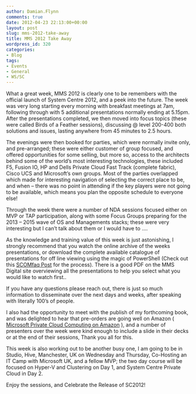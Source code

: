 ```yaml
---
author: Damian.Flynn
comments: true
date: 2012-04-23 22:13:00+00:00
layout: post
slug: mms-2012-take-away
title: MMS 2012 Take Away
wordpress_id: 320
categories:
- Blog
tags:
- Events
- General
- WS/SC
---
```


What a great week, MMS 2012 is clearly one to be remembers with the official launch of System Centre 2012, and a peek into the future. The week was very long starting every morning with breakfast meetings at 7am, following through with 5 additional presentations normally ending at 5.15pm. After the presentations completed, we then moved into focus topics (these were called Birds of a Feather sessions), discussing @ level 200-400 both solutions and issues, lasting anywhere from 45 minutes to 2.5 hours.

The evenings were then booked for parties, which were normally invite only, and pre-arranged; these were either customer of group focused, and offered opportunities for some selling, but more so, access to the architects behind some of the world’s most interesting technologies, these included F5, Fusion IO, HP and Dells Private Cloud Fast Track (complete fabric), Cisco UCS and Microsoft’s own groups. Most of the parties overlapped which made for interesting navigation of selecting the correct place to be, and when – there was no point in attending if the key players were not going to be available, which means you plan the opposite schedule to everyone else!

Through the week there were a number of NDA sessions focused either on MVP or TAP participation, along with some Focus Groups preparing for the 2013 – 2015 wave of OS and Managements stacks; these were very interesting but I can’t talk about them or I would have to ….

As the knowledge and training value of this week is just astonishing, I strongly recommend that you watch the online archive of the weeks presentations, or download the complete available catalogue of presentations for off line viewing using the magic of PowerShell (Check out this [SCOMfaq Post](http://blog.scomfaq.ch/2012/04/21/mms-2012-download-sessions-offline-viewing/) for the process). There is a good PDF on the MMS Digital site overviewing all the presentations to help you select what you would like to watch first..

If you have any questions please reach out, there is just so much information to disseminate over the next days and weeks, after speaking with literally 100’s of people.

I also had the opportunity to meet with the publish of my forthcoming book, and was delighted to hear that pre-orders are going well on Amazon ( [Microsoft Private Cloud Computing on Amazon](http://www.amazon.com/Microsoft-Private-Cloud-Computing-Aidan/dp/1118251474/ref=sr_1_1?ie=UTF8&qid=1335105713&sr=8-1) ), and a number of presenters over the week were kind enough to include a slide in their decks or at the end of their sessions, Thank you all for this.

This week is also working out to be another busy one, I am going to be in Studio, Hive, Manchester, UK on Wednesday and Thursday, Co-Hosting an IT Camp with Microsoft UK, and a fellow MVP; the two day course will be focused on Hyper-V and Clustering on Day 1, and System Centre Private Cloud in Day 2.

Enjoy the sessions, and Celebrate the Release of SC2012!
